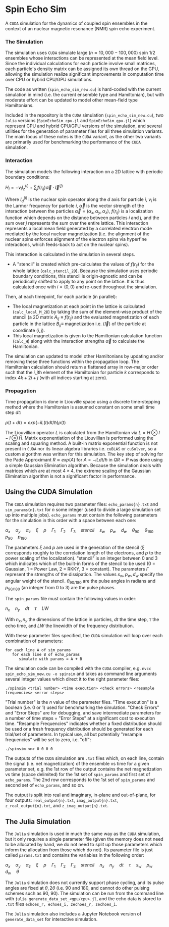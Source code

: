 # Spin Echo Sim
A `CUDA` simulation for the dynamics of coupled spin ensembles in the context of an nuclear magnetic resonance (NMR) spin echo experiment.

### The Simulation
The simulation uses `CUDA` simulate large ($n\approx 10,000 - 100,000$) spin $1/2$ ensembles whose interactions can be represented at the mean field level.  Since the individual calculations for each particle involve small matrices, each particle's density matrix can be assigned its own thread on the GPU, allowing the simulation realize significant improvements in computation time over CPU or hybrid CPU/GPU simulations.

The code as written (`spin_echo_sim_new.cu`) is hard-coded with the current simulation in mind (i.e. the current ensemble type and Hamiltonian), but with moderate effort can be updated to model other mean-field type Hamiltonians.

Included in the repository is the `CUDA` simulation (`spin_echo_sim_new.cu`), two `Julia` versions (`SpinEchoSim_cpu.jl` and `SpinEchoSim_gpu.jl`) which represent CPU and hybrid CPU/GPU versions of the simulation, and several utilities for the generation of parameter files for all three simulation variants.  The main focus of these notes is the `CUDA` variant, as the other two variants are primarily used for benchmarking the performance of the `CUDA` simulation.

### Interaction

The simulation models the following interaction on a 2D lattice with periodic boundary conditions:

$H_i = -\nu_i I_z^{(i)} + \sum_{j} f(r_{ij}) \vec{\alpha} \cdot \vec{I}^{(j)}$

Where $I_{d}^{(i)}$ is the nuclear spin operator along the $d$ axis for particle $i$, $\nu_i$ is the Larmor frequency for particle $i$, $\vec{\alpha}$ is the vector strength of the interaction between the particles $\vec{\alpha} = (\alpha_x, \alpha_y, \alpha_z)$, $f(r_{ij})$ is a localization function which depends on the distance between particles $i$ and $j$, and the sum over $j$ represents the sum over the entire lattice.  This interaction represents a local mean field generated by a correlated electron mode mediated by the local nuclear magnetization (i.e. the alignment of the nuclear spins enforces alignment of the electron spins via hyperfine interactions, which feeds-back to act on the nuclear spins).

This interaction is calculated in the simulation in several steps.
* A "stencil" is created which pre-calculates the values of $f(r_{ij})$ for the whole lattice (`calc_stencil_2D`).  Because the simulation uses periodic boundary conditions, this stencil is origin-agnostic and can be periodically shifted to apply to any point on the lattice.  It is thus calculated once with $i = (0, 0)$ and re-used throughout the simulation.

Then, at each timepoint, for each particle (in parallel):
* The local magnetization at each point in the lattice is calculated (`calc_local_M_2D`) by taking the sum of the element-wise product of the stencil (a 2D matrix $A_{ij} \equiv f(r_{ij})$ and the evaluated magnetization of each particle in the lattice $B_{ij} \equiv$ magnetization i.e. $\langle \vec{I} \rangle$ of the particle at coordinate $(i,j)$.
* This local magnetization is given to the Hamiltonian calculation function (`calc_H`) along with the interaction strengths $\vec{\alpha}$ to calculate the Hamiltonian.

The simulation can updated to model other Hamiltonians by updating and/or removing these three functions within the propagation loop.  The Hamiltonian calculation should return a flattened array in row-major order such that the $i,j$th element of the Hamiltonian for particle $k$ corresponds to index $4k + 2i + j$ (with all indices starting at zero).

### Propagation

Time propagation is done in Liouville space using a discrete time-stepping method where the Hamiltonian is assumed constant on some small time step $dt$:

$\rho(t+dt) = exp(-iL(t)dt/\hbar)\rho(t)$

The Liouvillian operator $L$ is calculated from the Hamiltonian via $L = H \otimes I - I \otimes \bar{H}$.  Matrix exponentiation of the Liouvillian is performed using the scaling and squaring method.  A built-in matrix exponential function is not present in `CUDA` nor its linear algebra libraries i.e. `cuBLAS`  or `cuSolver`, so a custom algorithm was written for this simulation.  The key step of solving for the Pade Approximant $R \approx exp(A)$ for $A = -iLdt/\hbar$ in $QR = P$ was done using a simple Gaussian Elimination algorithm.  Because the simulation deals with matrices which are at most $4 \times 4$, the extreme scaling of the Gaussian Elimination algorithm is not a significant factor in performance.

## Using the CUDA Simulation

The `CUDA` simulation requires two parameter files: `echo_params{n}.txt` and `sim_params{n}.txt` for $n$ some integer (used to divide a large simulation set up into multiple jobs).  `echo_params` must contain the following parameters for the simulation in this order with a space between each one:

$\alpha_x\quad\alpha_y\quad\alpha_z\quad\xi\quad p\quad\Gamma_1\quad\Gamma_2\quad\Gamma_3\quad stencil\quad s_w\quad p_w\quad d_w\quad \theta_{90}\quad \theta_{180}\quad p_{90}\quad p_{180}$

The parameters $\xi$ and $p$ are used in the generation of the stencil ($\xi$ corresponds roughly to the correlation length of the electrons, and $p$ to the power scaling of the localization).  "stencil" is an integer between 0 and 3 which indicates which of the built-in forms of the stencil to be used (0 = Gaussian, 1 = Power Law, 2 = RKKY, 3 = constant).  The parameters $\Gamma$ represent the strengths of the dissipation.  The values $s_w, p_w, d_w$ specify the angular weight of the stencil.  $\theta_{90/180}$ are the pulse angles in radians and $p_{90/180}$ (an integer from 0 to 3) are the pulse phases.

The `spin_params` file must contain the following values in order:

$n_x\quad n_y\quad dt \quad \tau\quad LW$

With $n_x, n_y$ the dimensions of the lattice in particles, $dt$ the time step, $\tau$ the echo time, and $LW$ the linewidth of the frequency distribution.

With these parameter files specified, the `CUDA` simulation will loop over each combination of parameters:
```
for each line A of sim_params
   for each line B of echo_params
      simulate with params = A + B
```

The simulation code can be compiled with the `CUDA` compiler, e.g. `nvcc spin_echo_sim_new.cu -o spinsim` and takes as command line arguments several integer values which direct it to the right parameter files:

`./spinsim <trial number> <time execution> <check errors> <resample frequencies> <error steps>`

"Trial number" is the $n$ value of the parameter files.  "Time execution" is a boolean (i.e. 0 or 1) used for benchmarking the simulation.  "Check Errors" and "Error Steps" are for debugging, and save intermediate parameters for a number of time steps = "Error Steps" at a significant cost to execution time.  "Resample Frequencies" indicates whether a fixed distribution should be used or a fresh frequency distribution should be generated for each trial/set of parameters.  In typical use, all but potentially "resample frequencies" will be set to zero, i.e. "off":

`./spinsim <n> 0 0 0 0`

The outputs of the `CUDA` simulation are `.txt` files which, on each line, contain the signal (i.e. net magnetization) of the ensemble vs time for a given parameter set, e.g. the 1st row of the output contains the net magnetization vs time (space delimited) for the 1st set of `spin_params` and first set of `echo_params`.  The 2nd row corresponds to the 1st set of `spin_params` and second set of `echo_params`, and so on.

The output is split into real and imaginary, in-plane and out-of-plane, for four outputs: `real_output{n}.txt`, `imag_output{n}.txt`, `z_real_output{n}.txt`, and `z_imag_output{n}.txt`.

## The Julia Simulation

The `Julia` simulation is used in much the same way as the `CUDA` simulation, but it only requires a single parameter file (given the memory does not need to be allocated by hand, we do not need to split up those parameters which inform the allocation from those which do not).  Its parameter file is just called `params.txt` and contains the variables in the following order:

$\alpha_x\quad\alpha_y\quad\alpha_z\quad\xi\quad p\quad\Gamma_1\quad\Gamma_2\quad\Gamma_3\quad stencil\quad n_x \quad n_y \quad dt \quad \tau \quad s_w \quad p_w \quad d_w \quad \theta$

The `Julia` simulation does not currently support phase cycling, and its pulse angles are fixed at $\theta, 2\theta$ (i.e. 90 and 180, and cannot do other pulsing schemes such as 90, 90).  The simulation can be run from the command line with `julia generate_data_set_<gpu/cpu>.jl`, and the echo data is stored to `.txt` files `echoes_r, echoes_i, zechoes_r, zechoes_i`.

The `Julia` simulation also includes a Jupyter Notebook version of `generate_data_set` for interactive simulation.
